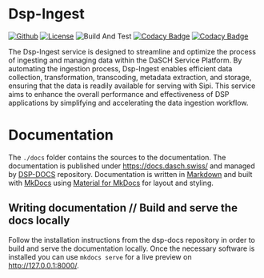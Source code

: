# Dsp-Ingest

[![Github](https://img.shields.io/github/v/tag/dasch-swiss/dsp-ingest?include_prereleases&label=Github%20tag)](https://github.com/dasch-swiss/dsp-ingest)
[![License](https://img.shields.io/badge/License-Apache_2.0-blue.svg)](https://opensource.org/licenses/Apache-2.0)
![Build And Test](https://github.com/dasch-swiss/dsp-ingest/actions/workflows/ci.yml/badge.svg)
[![Codacy Badge](https://app.codacy.com/project/badge/Grade/3717de9ffb22413c98c23161a0242799)](https://app.codacy.com/gh/dasch-swiss/dsp-ingest/dashboard?utm_source=gh&utm_medium=referral&utm_content=&utm_campaign=Badge_grade)
[![Codacy Badge](https://app.codacy.com/project/badge/Coverage/3717de9ffb22413c98c23161a0242799)](https://app.codacy.com/gh/dasch-swiss/dsp-ingest/dashboard?utm_source=gh&utm_medium=referral&utm_content=&utm_campaign=Badge_coverage)

The Dsp-Ingest service is designed to streamline and optimize the process of ingesting and managing data within the
DaSCH Service Platform.
By automating the ingestion process, Dsp-Ingest enables efficient data collection, transformation, transcoding,
metadata extraction, and storage, ensuring that the data is readily available for serving with Sipi.
This service aims to enhance the overall performance and effectiveness of DSP applications by simplifying and
accelerating the data ingestion workflow.

# Documentation

The `./docs` folder contains the sources to the documentation.
The documentation is published under <https://docs.dasch.swiss/> and managed
by [DSP-DOCS](https://github.com/dasch-swiss/dsp-docs) repository.
Documentation is written in [Markdown](https://www.markdownguide.org/) and built with [MkDocs](https://www.mkdocs.org/)
using [Material for MkDocs](https://squidfunk.github.io/mkdocs-material/) for layout and styling.

## Writing documentation // Build and serve the docs locally

Follow the installation instructions from the dsp-docs repository in order to build and serve the documentation locally.
Once the necessary software is installed you can use `mkdocs serve` for a live preview on  http://127.0.0.1:8000/.

